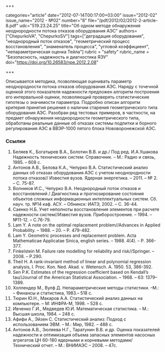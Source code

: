 +++

categories="article"
date="2012-07-14T00:17:00+03:00"
issue="2012-02"
issue_name="2012 - №02"
number="8"
file="/pdf/2012/02/2012-2-article-8.pdf"
udc="519.23.24.25"
title="Об одном методе обнаружения неоднородности потока отказов оборудования АЭС"
authors=["ChepurkoVA", "ChepurkoSV"]
tags=["деградация оборудования", "неоднородный поток отказов", "геометрический процесс восстановления", "знаменатель процесса", "угловой коэффициент", "непараметрическая оценка Тейла"]
rubric = "safety"
rubric_name = "Безопасность, надежность и диагностика ЯЭУ"
doi="https://doi.org/10.26583/npe.2012.2.08"

+++

Описывается методика, позволяющая оценивать параметр неоднородности потока отказов оборудования АЭС. Наряду с точечной оценкой этого показателя надежности предложен алгоритм построения его интервальной оценки, позволяющий проверять статистические гипотезы о значимости параметра. Подробно описан алгоритм критерия принятия решения о наличии старения геометрического типа оборудования АЭС. Разобран ряд тестовых примеров, в частности, на предмет обнаружения неоднородности геометрического типа, обработаны реальные данные об отказах системы подпитки и борного регулирования АЭС в ВВЭР-1000 пятого блока Нововоронежской АЭС.

### Ссылки

1. Беляев К., Богатырев В.А., Болотин В.В. и др./ Под ред. И.А.Ушакова Надежность технических систем: Справочник. – М.: Радио и связь, 1985. – 608 с.
2. Антонов А.В., Белова К.А., Чепурко В.А. Статистический анализ данных об отказах оборудования АЭС с учетом неоднородности потока отказов// Известия вузов. Ядерная энергетика. – 2011. – № 2. – С. 75-87.
3. Волников И.С., Чепурко В.А. Неоднородный поток отказов и восстановлений / Диагностика и прогнозирование состояния объектов сложных информационных интеллектуальных систем. Сб. науч. тр. №14 каф. АСУ. – Обнинск: ИАТЭ, 2002. – С. 36-44.
4. Саенко Н.Б. Учет неполноты восстановления элементов при расчете надежности систем//Известия вузов. Приборостроение. – 1994. – №11-12. – С.76-79.
5. Lam Y. A note on the optimal replacement problem//Advances in Applied Probability. – 1988. – 20. – P. 479-482.
6. Lam Y. Geometric processes and replacement problem. Acta Mathematicae Applicatae Sinica, english series. – 1988. 4(4). – P. 366-377.
7. Finkelstein M. Failure rate modelling for reliability and risk//Springer. – 2008. – P.290.
8. Theil Н. A rank-invariant method of linear and polynomial regression analysis, I. Proc. Kon. Ned. Akad. v. Wetensch. A. 1950. 53, 386-392.
9. Sen P.K. Estimates of the regression coefficient based on Kendall’s tau//Journal of the American Statistical Association. – 1968. – 63: 1379–1389.
10. Холлендер М., Вулф Д. Непараметрические методы статистики. –М.: – Финансы и статистика, 1983.– 518 с.
11. Тюрин Ю.Н., Макаров А.А. Статистический анализ данных на компьютере. – М: ИНФРА-М, 1998. – 528 с.
12. Ивченко Г.И., Медведев Ю.И. Математическая статистика. – М.: Высшая школа, 1984. – 248 с.
13. Афифи А., Эйзен С. Статистический анализ: Подход с использованием ЭВМ. – М.: Мир, 1982. – 488 с.
14. Антонов А.В., Зюляева Н.Г., Таратунин В.В. и др. Оценка показателей надежности и оптимизация объема запасных элементов насосных агрегатов ЦН 60-180 ядерными и корневыми методами/ Технический отчет. – М.: ВНИИАЭС – 2008. – 47с.